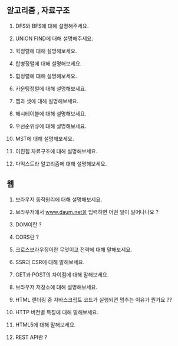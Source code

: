 ## 알고리즘 , 자료구조

1. DFS와 BFS에 대해 설명해주세요.

2. UNION FIND에 대해 설명해주세요.

3. 퀵정렬에 대해 설명해보세요.

4. 합병정렬에 대해 설명해보세요.

5. 힙정렬에 대해 설명해보세요.

6. 카운팅정렬에 대해 설명해보세요.

7. 맵과 셋에 대해 설명해보세요.

8. 해시테이블에 대해 설명해보세요.

9. 우선순위큐에 대해 설명해보세요.

10. MST에 대해 설명해보세요.

11. 이진힙 자료구조에 대해 설명해보세요.

12. 다익스트라 알고리즘에 대해 설명해보세요.

## 웹

1. 브라우저 동작원리에 대해 설명해보세요.

2. 브라우저에서 www.daum.net을 입력하면 어떤 일이 일어나나요 ?

3. DOM이란 ?

4. CORS란 ?

5. 크로스브라우징이란 무엇이고 전략에 대해 말해보세요.

6. SSR과 CSR에 대해 말해보세요.

7. GET과 POST의 차이점에 대해 말해보세요.

8. 브라우저 저장소에 대해 설명해보세요.

9. HTML 렌더링 중 자바스크립트 코드가 실행되면 멈추는 이유가 뭔가요 ??

10. HTTP 버전별 특징에 대해 말해보세요.

11. HTML5에 대해 말해보세요.

12. REST API란 ?
